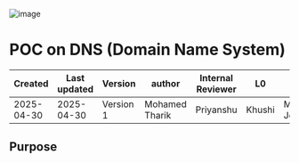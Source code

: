 ![image](https://github.com/user-attachments/assets/f0062c14-33bb-4631-a5b5-52255eaeef13)

# **POC on DNS (Domain Name System)**
| Created        | Last updated      | Version         | author|  Internal Reviewer | L0 | L1 | L2|
|----------------|----------------|-----------------|-----------------|-----|------|----|----|
| 2025-04-30  | 2025-04-30   |     Version 1         |  Mohamed Tharik |Priyanshu|Khushi|Mukul Joshi |Piyush Upadhyay|

## Purpose 
